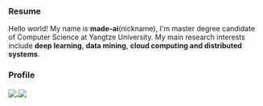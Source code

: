 ### Resume
Hello world! My name is **made-ai**(nickname), I'm master degree candidate of Computer Science at Yangtze University. My main research interests include **deep learning**, **data mining**, **cloud computing and distributed systems**.

### Profile
<a href="https://github.com/huangyebiaoke">
  <img align="center" src="https://github-readme-stats.vercel.app/api?username=huangyebiaoke&show_icons=true&theme=vue"/>
</a>
<a href="https://github.com/huangyebiaoke">
  <img align="center" src="https://github-readme-stats.vercel.app/api/top-langs/?username=huangyebiaoke&&langs_count=8&layout=compact&hide=html,javascript,css,Jupyter%20Notebook"/>
</a>
<!-- [![madeai's GitHub stats](https://github-readme-stats.vercel.app/api?username=huangyebiaoke&show_icons=true&theme=vue)](https://blog.madeai.cn)
[![Top Langs](https://github-readme-stats.vercel.app/api/top-langs/?username=huangyebiaoke&&langs_count=6&layout=compact&hide=html,javascript,css,Jupyter%20Notebook)](https://blog.madeai.cn) -->
<!-- ### Some repo
[![Readme Card](https://github-readme-stats.vercel.app/api/pin/?username=huangyebiaoke&repo=huangyebiaoke.github.io)](https://github.com/huangyebiaoke/huangyebiaoke.github.io)
[![Readme Card](https://github-readme-stats.vercel.app/api/pin/?username=huangyebiaoke&repo=data-mining-course&show_owner=true)](https://github.com/huangyebiaoke/data-mining-course) -->
